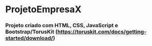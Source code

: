 # ProjetoEmpresaX

### Projeto criado com HTML, CSS, JavaScript e Bootstrap/TorusKit (https://toruskit.com/docs/getting-started/download/)
